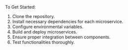 To Get Started:

1. Clone the repository.
2. Install necessary dependencies for each microservice.
3. Configure environmental variables.
4. Build and deploy microservices.
5. Ensure proper integration between components.
6. Test functionalities thoroughly.